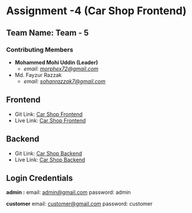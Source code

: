 # Assignment -4 (Car Shop Frontend)

## Team Name: Team - 5
### Contributing Members
- **Mohammed Mohi Uddin (Leader)**
  * *email: morphex72@gmail.com*
- Md. Fayzur Razzak
  * *email: sohanrazzak7@gmail.com*


## Frontend
- Git Link: [Car Shop Frontend](https://github.com/SohanRazzak/Car-Shop-Frontend-Assignment-4)
- Live Link: [Car Shop Frontend](https://car-shop-frontend-assignment-4.vercel.app/)
## Backend
- Git Link: [Car Shop Backend](https://github.com/DevMohi/car-store-backend/tree/main)
- Live Link: [Car Shop Backend](https://car-store-assingment.vercel.app/api/v1/)


## Login Credentials
**admin :**
email: admin@gmail.com
password: admin

**customer**
email: customer@gmail.com
password: customer
